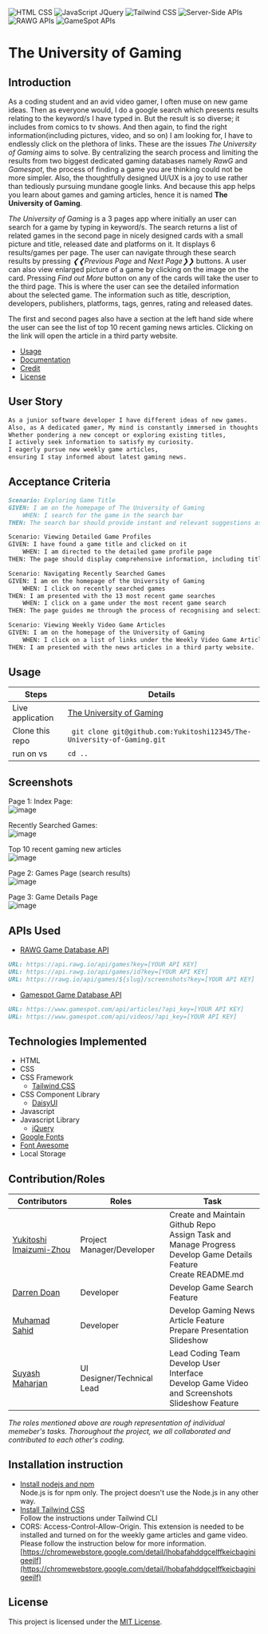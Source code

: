 ![HTML CSS](https://img.shields.io/badge/HTML-CSS-blue) ![JavaScript JQuery](https://img.shields.io/badge/Javascript-JQuery-orange) ![Tailwind CSS](https://img.shields.io/badge/Tailwind-CSS-green) ![Server-Side APIs](https://img.shields.io/badge/Server-SideAPIs-black) ![RAWG APIs](https://img.shields.io/badge/RAWG-APIs-black) ![GameSpot APIs](https://img.shields.io/badge/GameSpot-APIs-black) 

# The University of Gaming

## Introduction

As a coding student and an avid video gamer, I often muse on new game ideas. Then as everyone would, I do a google search which presents results relating to the keyword/s I have typed in. But the result is so diverse; it includes from comics to tv shows. And then again, to find the right information(including pictures, video, and so on) I am looking for, I have to endlessly click on the plethora of links. These are the issues *The University of Gaming* aims to solve. By centralizing the search process and limiting the results from two biggest dedicated gaming databases namely *RawG* and *Gamespot*, the process of finding a game you are thinking could not be more simpler. Also, the thoughtfully designed UI/UX is a joy to use rather than tediously pursuing mundane google links. And because this app helps you learn about games and gaming articles, hence it is named **The University of Gaming**.

*The University of Gaming* is a 3 pages app where initially an user can search for a game by typing in keyword/s. The search returns a list of related games in the second page in nicely designed cards with a small picture and title, released date and platforms on it. It displays 6 results/games per page. The user can navigate through these search results by pressing *❮❮Previous Page* and *Next Page❯❯* buttons. A user can also view enlarged picture of a game by clicking on the image on the card. Pressing *Find out More* button on any of the cards will take the user to the third page. This is where the user can see the detailed information about the selected game. The information such as title, description, developers, publishers, platforms, tags, genres, rating and released dates.

The first and second pages also have a section at the left hand side where the user can see the list of top 10 recent gaming news articles. Clicking on the link will open the article in a third party website.


- [Usage](#Usage)
- [Documentation](#Documentation)
- [Credit](#Credit)
- [License](#license)

## User Story
```md
As a junior software developer I have different ideas of new games. 
Also, as A dedicated gamer, My mind is constantly immersed in thoughts of video games.
Whether pondering a new concept or exploring existing titles,
I actively seek information to satisfy my curiosity. 
I eagerly pursue new weekly game articles, 
ensuring I stay informed about latest gaming news.
```

## Acceptance Criteria
```md
Scenario: Exploring Game Title
GIVEN: I am on the homepage of The University of Gaming
	WHEN: I search for the game in the search bar
THEN: The search bar should provide instant and relevant suggestions as I type, guiding me through the process of recognising and selecting the game title I am looking for.

Scenario: Viewing Detailed Game Profiles
GIVEN: I have found a game title and clicked on it
	WHEN: I am directed to the detailed game profile page
THEN: The page should display comprehensive information, including title, released date, platforms, developers, publishers, tags, rating, genres, images and a video of the game.  

Scenario: Navigating Recently Searched Games
GIVEN: I am on the homepage of the University of Gaming
	WHEN: I click on recently searched games
THEN: I am presented with the 13 most recent game searches
	WHEN: I click on a game under the most recent game search
THEN: The page guides me through the process of recognising and selecting the game title.

Scenario: Viewing Weekly Video Game Articles
GIVEN: I am on the homepage of the University of Gaming
	WHEN: I click on a list of links under the Weekly Video Game Articles
THEN: I am presented with the news articles in a third party website.
```
## Usage


| Steps                | Details                                                                  |
| -------------------- | ------------------------------------------------------------------------ |
| Live application |  [The University of Gaming](https://yukitoshi12345.github.io/The-University-of-Gaming/)                                                           |
| Clone this repo      | ` git clone git@github.com:Yukitoshi12345/The-University-of-Gaming.git` |
| run on vs | ` cd .. `                                                           |




## Screenshots
Page 1: Index Page:             
![image](assets/screenshots/index.png)

Recently Searched Games:                 
![image](assets/screenshots/ls.png)

Top 10 recent gaming new articles               
![image](assets/screenshots/articles.png)

Page 2: Games Page (search results)               
![image](assets/screenshots/games.png)

Page 3: Game Details Page                
![image](assets/screenshots/details.png)


## APIs Used
- [RAWG Game Database API](https://rawg.io/apidocs)  
```md   
URL: https://api.rawg.io/api/games?key=[YOUR API KEY]
URL: https://api.rawg.io/api/games/id?key=[YOUR API KEY]
URL: https://rawg.io/api/games/${slug}/screenshots?key=[YOUR API KEY]
```          

- [Gamespot Game Database API](https://www.gamespot.com/api/) 
```md          
URL: https://www.gamespot.com/api/articles/?api_key=[YOUR API KEY]
URL: https://www.gamespot.com/api/videos/?api_key=[YOUR API KEY]
```             

## Technologies Implemented
- HTML
- CSS
- CSS Framework
	- [Tailwind CSS](https://tailwindcss.com/)
- CSS Component Library
	- [DaisyUI](https://daisyui.com/)
- Javascript
- Javascript Library
	- [jQuery](https://jquery.com/)
- [Google Fonts](https://fonts.google.com/)
- [Font Awesome](https://fontawesome.com/)
- Local Storage


## Contribution/Roles

| Contributors                                                  | Roles                        | Task
| --------------------                                          | -------------------------    |---------------------------------------------  	|
| [Yukitoshi Imaizumi-Zhou](https://github.com/yukitoshi12345)  | Project Manager/Developer	   | Create and Maintain Github Repo<br>Assign  Task and Manage Progress<br>Develop Game Details Feature<br>Create README.md|
| [Darren Doan](https://github.com/darrendoan)                  | Developer                    | Develop Game Search Feature |
| [Muhamad Sahid](https://github.com/BrxwnSugxr)                | Developer     			   | Develop Gaming News Article Feature<br> Prepare Presentation Slideshow  |
| [Suyash Maharjan](https://github.com/SimpleSuyash)            | UI Designer/Technical Lead   |  Lead Coding Team <br> Develop User Interface <br> Develop Game Video and Screenshots Slideshow Feature|

*The roles mentioned above are rough representation of individual memeber's tasks. Thoroughout the project, we all collaborated and contributed to each other's coding.*

## Installation instruction      
- [Install nodejs and npm](https://nodejs.org/en/download)    
Node.js is for npm only. The project doesn't use the Node.js in any other way.
- [Install Tailwind CSS](https://tailwindcss.com/docs/installation)   
Follow the instructions under Tailwind CLI
- CORS: Access-Control-Allow-Origin. This extension is needed to be installed and turned on for the weekly game articles and game video. Please follow the instruction below for more information.    
[https://chromewebstore.google.com/detail/lhobafahddgcelffkeicbaginigeejlf](https://chromewebstore.google.com/detail/lhobafahddgcelffkeicbaginigeejlf)


## License
This project is licensed under the [MIT License](https://github.com/Yukitoshi12345/The-University-of-Gaming/blob/main/LICENSE).
